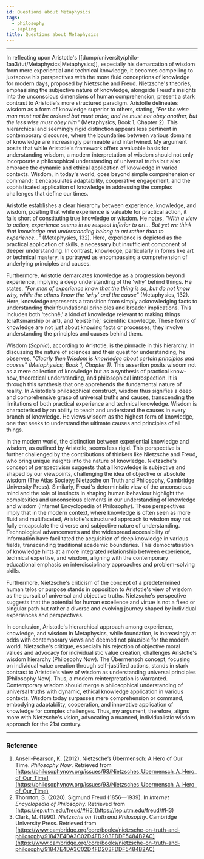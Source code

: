 ```yaml
---
id: Questions about Metaphysics
tags:
  - philosophy
  - sapling
title: Questions about Metaphysics
---
```

<!--
> With a view to action, experience seems in no respect inferior to art [i.e., technical knowledge, e.g., engineering or medicine], and men of experience succeed even better than those who have theory without experience.... But yet we think that knowledge and understanding belong to art [i.e., technical mastery] rather than to experience, and we suppose artists [i.e., technicians, engineers] to be wiser than men of experience.... [W]e do not regard any of the senses as wisdom; yet surely these give the most authoritative knowledge of particulars. (132)
> Here Aristotle says people with experience only do not have knowledge, do not understand, and are not wise, despite their ability to perform some tasks just as well as the professionals. He also says that people who rely on their senses may have authoritative knowledge of a sort, but not wisdom.
> Explain why you think Aristotle says these things, and what you understand him to mean by “knowledge” and by “wisdom”—what they are and why they are good. Strive to explain his points in your own terms, but use brief quotations to convince your reader that what you say really might be Aristotle’s idea.
> Finally, consider whether Aristotle’s ideas of knowledge and wisdom make sense in today’s world. Is there a different idea of knowledge or wisdom that better suits our situation and experience?
-->
---
In reflecting upon Aristotle's [[dump/university/philo-1aa3/tut/Metaphysics|Metaphysics]], especially his demarcation of wisdom from mere experiential and technical knowledge, it becomes compelling to juxtapose his perspectives with the more fluid conceptions of knowledge for modern days, proposed by Nietzsche and Freud. Nietzsche's theories, emphasising the subjective nature of knowledge, alongside Freud's insights into the unconscious dimensions of human comprehension, present a stark contrast to Aristotle's more structured paradigm. Aristotle delineates wisdom as a form of knowledge superior to others, stating, _"For the wise man must not be ordered but must order, and he must not obey another, but the less wise must obey him"_ (Metaphysics, Book 1, Chapter 2). This hierarchical and seemingly rigid distinction appears less pertinent in contemporary discourse, where the boundaries between various domains of knowledge are increasingly permeable and intertwined. My argument posits that while Aristotle's framework offers a valuable basis for understanding wisdom, a modern interpretation of wisdom should not only incorporate a philosophical understanding of universal truths but also embrace the dynamic and ethical application of knowledge in varied contexts. Wisdom, in today's world, goes beyond simple comprehension or command; it encapsulates adaptability, cooperative engagement, and the sophisticated application of knowledge in addressing the complex challenges that define our times.

Aristotle establishes a clear hierarchy between experience, knowledge, and wisdom, positing that while experience is valuable for practical action, it falls short of constituting true knowledge or wisdom. He notes, _"With a view to action, experience seems in no respect inferior to art... But yet we think that knowledge and understanding belong to art rather than to experience..."_ (Metaphysics, 132). Here, experience is depicted as the practical application of skills, a necessary but insufficient component of deeper understanding. In contrast, knowledge, particularly in forms like art or technical mastery, is portrayed as encompassing a comprehension of underlying principles and causes.

Furthermore, Aristotle demarcates knowledge as a progression beyond experience, implying a deep understanding of the 'why' behind things. He states, _"For men of experience know that the thing is so, but do not know why, while the others know the ‘why’ and the cause"_ (Metaphysics, 132). Here, knowledge represents a transition from simply acknowledging facts to understanding their foundational principles and broader implications. This includes both 'technē,' a kind of knowledge relevant to making things (craftsmanship or art), and 'epistēmē,' scientific knowledge. These forms of knowledge are not just about knowing facts or processes; they involve understanding the principles and causes behind them.

Wisdom (_Sophia_), according to Aristotle, is the pinnacle in this hierarchy. In discussing the nature of sciences and their quest for understanding, he observes, _"Clearly then Wisdom is knowledge about certain principles and causes" (Metaphysics, Book 1, Chapter 1)_. This assertion posits wisdom not as a mere collection of knowledge but as a synthesis of practical know-how, theoretical understanding, and philosophical introspection. It is through this synthesis that one apprehends the fundamental nature of reality. In Aristotle's philosophical construct, wisdom thus signifies a deep and comprehensive grasp of universal truths and causes, transcending the limitations of both practical experience and technical knowledge. Wisdom is characterised by an ability to teach and understand the causes in every branch of knowledge. He views wisdom as the highest form of knowledge, one that seeks to understand the ultimate causes and principles of all things.

In the modern world, the distinction between experiential knowledge and wisdom, as outlined by Aristotle, seems less rigid. This perspective is further challenged by the contributions of thinkers like Nietzsche and Freud, who bring unique insights into the nature of knowledge. Nietzsche's concept of perspectivism suggests that all knowledge is subjective and shaped by our viewpoints, challenging the idea of objective or absolute wisdom (The Atlas Society; Nietzsche on Truth and Philosophy, Cambridge University Press). Similarly, Freud's deterministic view of the unconscious mind and the role of instincts in shaping human behaviour highlight the complexities and unconscious elements in our understanding of knowledge and wisdom (Internet Encyclopedia of Philosophy). These perspectives imply that in the modern context, where knowledge is often seen as more fluid and multifaceted, Aristotle's structured approach to wisdom may not fully encapsulate the diverse and subjective nature of understanding. Technological advancements and the widespread accessibility of information have facilitated the acquisition of deep knowledge in various fields, transcending traditional academic boundaries. This democratisation of knowledge hints at a more integrated relationship between experience, technical expertise, and wisdom, aligning with the contemporary educational emphasis on interdisciplinary approaches and problem-solving skills.

Furthermore, Nietzsche's criticism of the concept of a predetermined human telos or purpose stands in opposition to Aristotle's view of wisdom as the pursuit of universal and objective truths. Nietzsche's perspective suggests that the potential for human excellence and virtue is not a fixed or singular path but rather a diverse and evolving journey shaped by individual experiences and perspectives.

In conclusion, Aristotle's hierarchical approach among experience, knowledge, and wisdom in Metaphysics, while foundation, is increasingly at odds with contemporary views and deemed not plausible for the modern world. Nietzsche's critique, especially his rejection of objective moral values and advocacy for individualistic value creation, challenges Aristotle's wisdom hierarchy (Philosophy Now). The Übermensch concept, focusing on individual value creation through self-justified actions, stands in stark contrast to Aristotle's view of wisdom as understanding universal principles (Philosophy Now). Thus, a modern reinterpretation is warranted. Contemporary wisdom should merge a philosophical understanding of universal truths with dynamic, ethical knowledge application in various contexts. Wisdom today surpasses mere comprehension or command, embodying adaptability, cooperation, and innovative application of knowledge for complex challenges. Thus, my argument, therefore, aligns more with Nietzsche's vision, advocating a nuanced, individualistic wisdom approach for the 21st century.

---
### Reference
1. Ansell-Pearson, K. (2012). Nietzsche’s Übermensch: A Hero of Our Time. _Philosophy Now_. Retrieved from [https://philosophynow.org/issues/93/Nietzsches_Ubermensch_A_Hero_of_Our_Time](https://philosophynow.org/issues/93/Nietzsches_Ubermensch_A_Hero_of_Our_Time)
2. Thornton, S. (2020). Sigmund Freud (1856—1939). In _Internet Encyclopedia of Philosophy_. Retrieved from [https://iep.utm.edu/freud/#H3](https://iep.utm.edu/freud/#H3)
3. Clark, M. (1990). _Nietzsche on Truth and Philosophy_. Cambridge University Press. Retrieved from [https://www.cambridge.org/core/books/nietzsche-on-truth-and-philosophy/91847E4DA3C02D4FD203FDDF5484B2AC](https://www.cambridge.org/core/books/nietzsche-on-truth-and-philosophy/91847E4DA3C02D4FD203FDDF5484B2AC)

